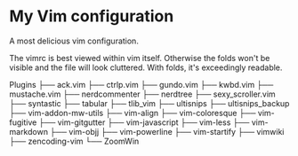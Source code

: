 My Vim configuration
====================

A most delicious vim configuration.

The vimrc is best viewed within vim itself.  Otherwise the folds won't be visible and the file will look cluttered.  With folds, it's exceedingly readable.

Plugins
├── ack.vim
├── ctrlp.vim
├── gundo.vim
├── kwbd.vim
├── mustache.vim
├── nerdcommenter
├── nerdtree
├── sexy_scroller.vim
├── syntastic
├── tabular
├── tlib_vim
├── ultisnips
├── ultisnips_backup
├── vim-addon-mw-utils
├── vim-align
├── vim-coloresque
├── vim-fugitive
├── vim-gitgutter
├── vim-javascript
├── vim-less
├── vim-markdown
├── vim-objj
├── vim-powerline
├── vim-startify
├── vimwiki
├── zencoding-vim
└── ZoomWin


